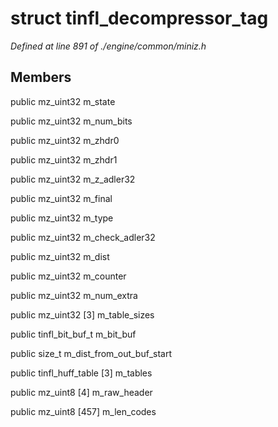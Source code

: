 # struct tinfl_decompressor_tag

*Defined at line 891 of ./engine/common/miniz.h*

## Members

public mz_uint32 m_state

public mz_uint32 m_num_bits

public mz_uint32 m_zhdr0

public mz_uint32 m_zhdr1

public mz_uint32 m_z_adler32

public mz_uint32 m_final

public mz_uint32 m_type

public mz_uint32 m_check_adler32

public mz_uint32 m_dist

public mz_uint32 m_counter

public mz_uint32 m_num_extra

public mz_uint32 [3] m_table_sizes

public tinfl_bit_buf_t m_bit_buf

public size_t m_dist_from_out_buf_start

public tinfl_huff_table [3] m_tables

public mz_uint8 [4] m_raw_header

public mz_uint8 [457] m_len_codes



